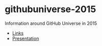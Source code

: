 # githubuniverse-2015
Information around GitHub Universe in 2015

- [Links](links.md)
- [Presentation](presentation/151002FujimuraGitHubUniverse.pdf)

